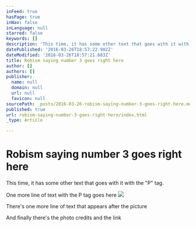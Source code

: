 ```yaml
---
inFeed: true
hasPage: true
inNav: false
inLanguage: null
starred: false
keywords: []
description: 'This time, it has some other text that goes with it with the "P" tag.'
datePublished: '2016-03-26T18:57:22.902Z'
dateModified: '2016-03-26T18:57:21.683Z'
title: Robism saying number 3 goes right here
author: []
authors: []
publisher:
  name: null
  domain: null
  url: null
  favicon: null
sourcePath: _posts/2016-03-26-robism-saying-number-3-goes-right-here.md
published: true
url: robism-saying-number-3-goes-right-here/index.html
_type: Article

---
```

# Robism saying number 3 goes right here

This time, it has some other text that goes with it with the "P" tag.

One more line of text with the P tag goes here
![](https://the-grid-user-content.s3-us-west-2.amazonaws.com/256cd9c6-21c8-46a4-b91b-9af707959dae.jpg)

There's one more line of text that appears after the picture

And finally there's the photo credits and the link